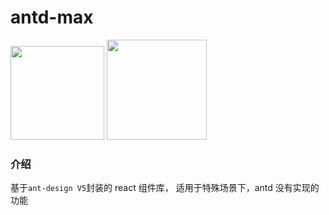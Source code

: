 # antd-max

<div class="pic-plus">
  <img width="150" src="https://gw.alipayobjects.com/zos/rmsportal/KDpgvguMpGfqaHPjicRK.svg">
  <img width="160" src="https://gw.alipayobjects.com/zos/antfincdn/aPkFc8Sj7n/method-draw-image.svg">
</div>

### 介绍

基于`ant-design V5`封装的 react 组件库， 适用于特殊场景下，antd 没有实现的功能
